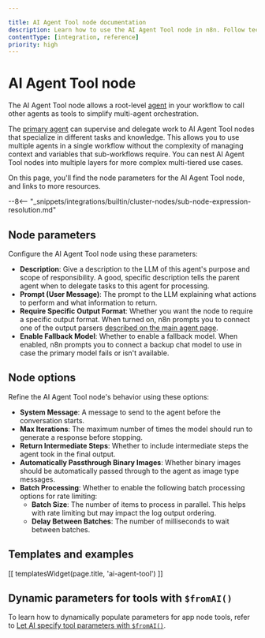 ```yaml
---

title: AI Agent Tool node documentation
description: Learn how to use the AI Agent Tool node in n8n. Follow technical documentation to integrate the AI Agent Tool node into your workflows.
contentType: [integration, reference]
priority: high
---
```


# AI Agent Tool node

The AI Agent Tool node allows a root-level [agent](/glossary.md#ai-agent) in your workflow to call other agents as tools to simplify multi-agent orchestration.

The [primary agent](/integrations/builtin/cluster-nodes/root-nodes/n8n-nodes-langchain.agent/tools-agent.md) can supervise and delegate work to AI Agent Tool nodes that specialize in different tasks and knowledge. This allows you to use multiple agents in a single workflow without the complexity of managing context and variables that sub-workflows require. You can nest AI Agent Tool nodes into multiple layers for more complex multi-tiered use cases.

On this page, you'll find the node parameters for the AI Agent Tool node, and links to more resources.

--8<-- "_snippets/integrations/builtin/cluster-nodes/sub-node-expression-resolution.md"

## Node parameters

Configure the AI Agent Tool node using these parameters:

* **Description**: Give a description to the LLM of this agent's purpose and scope of responsibility. A good, specific description tells the parent agent when to delegate tasks to this agent for processing.
* **Prompt (User Message)**: The prompt to the LLM explaining what actions to perform and what information to return.
* **Require Specific Output Format**: Whether you want the node to require a specific output format. When turned on, n8n prompts you to connect one of the output parsers [described on the main agent page](/integrations/builtin/cluster-nodes/root-nodes/n8n-nodes-langchain.agent/tools-agent.md#require-specific-output-format).
* **Enable Fallback Model**: Whether to enable a fallback model. When enabled, n8n prompts you to connect a backup chat model to use in case the primary model fails or isn't available.

## Node options

Refine the AI Agent Tool node's behavior using these options:

* **System Message**: A message to send to the agent before the conversation starts.
* **Max Iterations**: The maximum number of times the model should run to generate a response before stopping.
* **Return Intermediate Steps**: Whether to include intermediate steps the agent took in the final output.
* **Automatically Passthrough Binary Images**: Whether binary images should be automatically passed through to the agent as image type messages.
* **Batch Processing**: Whether to enable the following batch processing options for rate limiting:
	* **Batch Size**: The number of items to process in parallel. This helps with rate limiting but may impact the log output ordering.
	* **Delay Between Batches**: The number of milliseconds to wait between batches.

## Templates and examples

<!-- see https://www.notion.so/n8n/Pull-in-templates-for-the-integrations-pages-37c716837b804d30a33b47475f6e3780 -->
[[ templatesWidget(page.title, 'ai-agent-tool') ]]

## Dynamic parameters for tools with `$fromAI()`

To learn how to dynamically populate parameters for app node tools, refer to [Let AI specify tool parameters with `$fromAI()`](/advanced-ai/examples/using-the-fromai-function.md).


